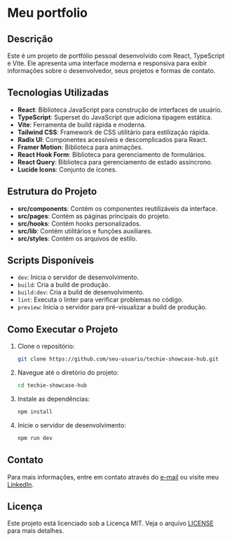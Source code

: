 # Meu portfolio

## Descrição

Este é um projeto de portfólio pessoal desenvolvido com React, TypeScript e Vite. Ele apresenta uma interface moderna e responsiva para exibir informações sobre o desenvolvedor, seus projetos e formas de contato.

## Tecnologias Utilizadas

- **React**: Biblioteca JavaScript para construção de interfaces de usuário.
- **TypeScript**: Superset do JavaScript que adiciona tipagem estática.
- **Vite**: Ferramenta de build rápida e moderna.
- **Tailwind CSS**: Framework de CSS utilitário para estilização rápida.
- **Radix UI**: Componentes acessíveis e descomplicados para React.
- **Framer Motion**: Biblioteca para animações.
- **React Hook Form**: Biblioteca para gerenciamento de formulários.
- **React Query**: Biblioteca para gerenciamento de estado assíncrono.
- **Lucide Icons**: Conjunto de ícones.

## Estrutura do Projeto

- **src/components**: Contém os componentes reutilizáveis da interface.
- **src/pages**: Contém as páginas principais do projeto.
- **src/hooks**: Contém hooks personalizados.
- **src/lib**: Contém utilitários e funções auxiliares.
- **src/styles**: Contém os arquivos de estilo.

## Scripts Disponíveis

- `dev`: Inicia o servidor de desenvolvimento.
- `build`: Cria a build de produção.
- `build:dev`: Cria a build de desenvolvimento.
- `lint`: Executa o linter para verificar problemas no código.
- `preview`: Inicia o servidor para pré-visualizar a build de produção.

## Como Executar o Projeto

1. Clone o repositório:
    ```sh
    git clone https://github.com/seu-usuario/techie-showcase-hub.git
    ```
2. Navegue até o diretório do projeto:
    ```sh
    cd techie-showcase-hub
    ```
3. Instale as dependências:
    ```sh
    npm install
    ```
4. Inicie o servidor de desenvolvimento:
    ```sh
    npm run dev
    ```

## Contato

Para mais informações, entre em contato através do [e-mail](mailto:rafaelraniere94@gmail.com) ou visite meu [LinkedIn](https://www.linkedin.com/in/seu-usuario).

## Licença

Este projeto está licenciado sob a Licença MIT. Veja o arquivo [LICENSE](LICENSE) para mais detalhes.